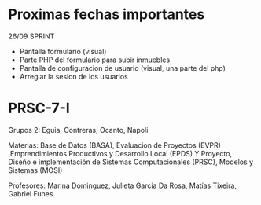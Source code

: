 # Proximas fechas importantes 
  
26/09 SPRINT
- Pantalla formulario (visual)
- Parte PHP del formulario para subir inmuebles
- Pantalla de configuracion de usuario (visual, una parte del php)
- Arreglar la sesion de los usuarios
                 

                

# PRSC-7-I
Grupos 2: Eguia, Contreras, Ocanto, Napoli

Materias: Base de Datos (BASA), Evaluacion de Proyectos (EVPR) ,Emprendimientos Productivos y Desarrollo Local (EPDS) Y Proyecto, Diseño e implementación de Sistemas Computacionales (PRSC), Modelos y Sistemas (MOSI)

Profesores: Marina Dominguez, Julieta Garcia Da Rosa, Matías Tixeira, Gabriel Funes.
